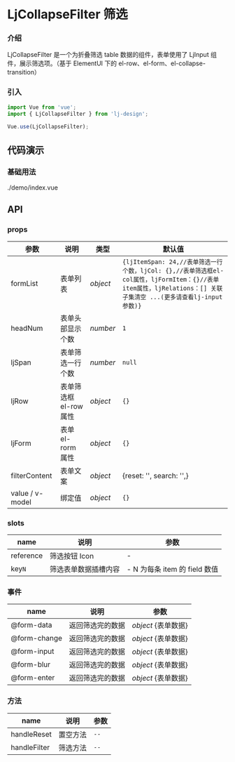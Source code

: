 # LjCollapseFilter 筛选

### 介绍

LjCollapseFilter 是一个为折叠筛选 table 数据的组件，表单使用了 LjInput 组件，展示筛选项。（基于 ElementUI 下的 el-row、el-form、el-collapse-transition）

### 引入

```js
import Vue from 'vue';
import { LjCollapseFilter } from 'lj-design';

Vue.use(LjCollapseFilter);
```

## 代码演示

### 基础用法

<demo-code>./demo/index.vue</demo-code>

## API

### props

| 参数            | 说明                   | 类型     | 默认值                                                                                                                                                        |
| --------------- | ---------------------- | -------- | ------------------------------------------------------------------------------------------------------------------------------------------------------------- |
| formList        | 表单列表               | _object_ | `{ljItemSpan: 24,//表单筛选一行个数，ljCol: {},//表单筛选框el-col属性，ljFormItem：{}//表单item属性，ljRelations：[] 关联子集清空 ...(更多请查看lj-input参数)}` |
| headNum         | 表单头部显示个数       | _number_ | `1`                                                                                                                                                           |
| ljSpan          | 表单筛选一行个数       | _number_ | `null`                                                                                                                                                        |
| ljRow           | 表单筛选框 el-row 属性 | _object_ | `{}`                                                                                                                                                          |
| ljForm          | 表单 el-rorm 属性      | _object_ | `{}`                                                                                                                                                          |
| filterContent   | 表单文案               | _object_ | {reset: '', search: '',}                                                                                                                                      |
| value / v-model | 绑定值                 | _object_ | `{}`                                                                                                                                                          |

### slots

| name      | 说明                 | 参数                          |
| --------- | -------------------- | ----------------------------- |
| reference | 筛选按钮 Icon        | -                             |
| key`N`    | 筛选表单数据插槽内容 | - N 为每条 item 的 field 数值 |

### 事件

| name         | 说明             | 参数                |
| ------------ | ---------------- | ------------------- |
| @form-data   | 返回筛选完的数据 | _object_ {表单数据} |
| @form-change | 返回筛选完的数据 | _object_ {表单数据} |
| @form-input  | 返回筛选完的数据 | _object_ {表单数据} |
| @form-blur   | 返回筛选完的数据 | _object_ {表单数据} |
| @form-enter  | 返回筛选完的数据 | _object_ {表单数据} |

### 方法

| name         | 说明     | 参数 |
| ------------ | -------- | ---- |
| handleReset  | 置空方法 | `--` |
| handleFilter | 筛选方法 | `--` |

